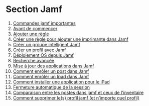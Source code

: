 <!--
Author:		    Noa Chouriberry
Date:		    26.01.2023
Description:	Mise à jour de la page de la section jamf
-->

# Section Jamf

1. [Commandes jamf importantes](/JamfImportantRules.md)
2. [Avant de commencer](/JamfFirstConnection.md)
3. [Ajouter une règle](/JamfAddRule.md)
4. [Créer une règle pour ajouter une imprimante dans Jamf](/JamfAddPrinter.md)
5. [Créer un groupe intelligent Jamf](/JamfIntelligentGroup.md)
6. [Créer un profil avec Jamf](/JamfCreateProfile.md)
6. [Déploiement OS depuis Jamf](/JamfOSInstall.md)
7. [Recherche avancée](/JamfRechercheAvance.md)
8. [Mise à jour des applications dans Jamf](/JamfUpdateApplication.md)
9. [Comment enrôler un post dans Jamf](/JamfEnroll.md)
10. [Comment enrôler un Ipad dans Jamf](/JamfEnrolliPad.md)
11. [Comment installer une application pour le iPad](/JamAddAppiPad.md)
12. [Fermeture automatique de la session](/JamfAutoLogout.md)
13. [Comparaison entre les postes dans jamf et ceux de l'inventaire](/CompareSerialNumberJamfToInv.md)
14. [Comment supprimer le(s) profil jamf (et n’importe quel profil)](/SupprProfil.md)